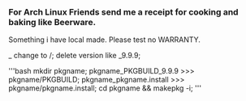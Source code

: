 ### For Arch Linux Friends send me a receipt for cooking and baking like Beerware.

Something i have local made.
Please test no WARRANTY.

  _ change to /;
  delete version like _9.9.9;

'''bash
mkdir pkgname;
pkgname_PKGBUILD_9.9.9 >>> pkgname/PKGBUILD;
pkgname_pkgname.install >>> pkgname/pkgname.install;
cd pkgname && makepkg -i;
'''

